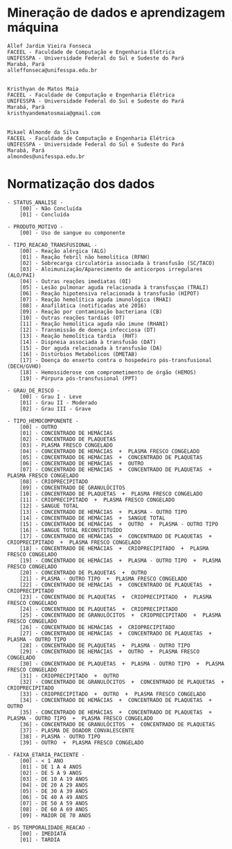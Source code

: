 # Mineração de dados e aprendizagem máquina

    Allef Jardim Vieira Fonseca
    FACEEL - Faculdade de Computação e Engenharia Elétrica
    UNIFESSPA - Universidade Federal do Sul e Sudeste do Pará
    Marabá, Pará
    alleffonseca@unifesspa.edu.br

##

    Kristhyan de Matos Maia
    FACEEL - Faculdade de Computação e Engenharia Elétrica
    UNIFESSPA - Universidade Federal do Sul e Sudeste do Pará
    Marabá, Pará
    kristhyandematosmaia@gmail.com

##

    Mikael Almonde da Silva
    FACEEL - Faculdade de Computação e Engenharia Elétrica
    UNIFESSPA - Universidade Federal do Sul e Sudeste do Pará
    Marabá, Pará
    almondes@unifesspa.edu.br

# Normatização dos dados

    - STATUS_ANALISE -
        [00] - Não Concluída
        [01] - Concluída

    - PRODUTO_MOTIVO -
        [00] - Uso de sangue ou componente

    - TIPO_REACAO_TRANSFUSIONAL -
        [00] - Reação alérgica (ALG)
        [01] - Reação febril não hemolítica (RFNH)
        [02] - Sobrecarga circulatória associada à transfusão (SC/TACO)
        [03] - Aloimunização/Aparecimento de anticorpos irregulares (ALO/PAI)
        [04] - Outras reações imediatas (OI)
        [05] - Lesão pulmonar aguda relacionada à transfusçao (TRALI)
        [06] - Reação hipotensiva relacionada à transfusão (HIPOT)
        [07] - Reação hemolítica aguda imunológica (RHAI)
        [08] - Anafilática (notificadas até 2016)
        [09] - Reação por contaminação bacteriana (CB)
        [10] - Outras reações tardias (OT)
        [11] - Reação hemolítica aguda não imune (RHANI)
        [12] - Transmissão de doença infecciosa (DT)
        [13] - Reação hemolítica tardia  (RHT)
        [14] - Dispneia associada à transfusão (DAT)
        [15] - Dor aguda relacionada à transfusão (DA)
        [16] - Distúrbios Metabólicos (DMETAB)
        [17] - Doença do enxerto contra o hospedeiro pós-transfusional (DECH/GVHD)
        [18] - Hemossiderose com comprometimento de órgão (HEMOS)
        [19] - Púrpura pós-transfusional (PPT)

    - GRAU_DE_RISCO -
        [00] - Grau I - Leve
        [01] - Grau II - Moderado
        [02] - Grau III - Grave

    - TIPO_HEMOCOMPONENTE -
        [00] - OUTRO
        [01] - CONCENTRADO DE HEMÁCIAS
        [02] - CONCENTRADO DE PLAQUETAS
        [03] - PLASMA FRESCO CONGELADO
        [04] - CONCENTRADO DE HEMÁCIAS  +  PLASMA FRESCO CONGELADO
        [05] - CONCENTRADO DE HEMÁCIAS  +  CONCENTRADO DE PLAQUETAS
        [06] - CONCENTRADO DE HEMÁCIAS  +  OUTRO
        [07] - CONCENTRADO DE HEMÁCIAS  +  CONCENTRADO DE PLAQUETAS  +  PLASMA FRESCO CONGELADO
        [08] - CRIOPRECIPITADO
        [09] - CONCENTRADO DE GRANULÓCITOS
        [10] - CONCENTRADO DE PLAQUETAS  +  PLASMA FRESCO CONGELADO
        [11] - CRIOPRECIPITADO  +  PLASMA FRESCO CONGELADO
        [12] - SANGUE TOTAL
        [13] - CONCENTRADO DE HEMÁCIAS  +  PLASMA - OUTRO TIPO
        [14] - CONCENTRADO DE HEMÁCIAS  +  SANGUE TOTAL
        [15] - CONCENTRADO DE HEMÁCIAS  +  OUTRO  +  PLASMA - OUTRO TIPO
        [16] - SANGUE TOTAL RECONSTITUÍDO
        [17] - CONCENTRADO DE HEMÁCIAS  +  CONCENTRADO DE PLAQUETAS  +  CRIOPRECIPITADO  +  PLASMA FRESCO CONGELADO
        [18] - CONCENTRADO DE HEMÁCIAS  +  CRIOPRECIPITADO  +  PLASMA FRESCO CONGELADO
        [19] - CONCENTRADO DE HEMÁCIAS  +  PLASMA - OUTRO TIPO  +  PLASMA FRESCO CONGELADO
        [20] - CONCENTRADO DE PLAQUETAS  +  OUTRO
        [21] - PLASMA - OUTRO TIPO  +  PLASMA FRESCO CONGELADO
        [22] - CONCENTRADO DE HEMÁCIAS  +  CONCENTRADO DE PLAQUETAS  +  CRIOPRECIPITADO
        [23] - CONCENTRADO DE PLAQUETAS  +  CRIOPRECIPITADO  +  PLASMA FRESCO CONGELADO
        [24] - CONCENTRADO DE PLAQUETAS  +  CRIOPRECIPITADO
        [25] - CONCENTRADO DE GRANULÓCITOS  +  CRIOPRECIPITADO  +  PLASMA FRESCO CONGELADO
        [26] - CONCENTRADO DE HEMÁCIAS  +  CRIOPRECIPITADO
        [27] - CONCENTRADO DE HEMÁCIAS  +  CONCENTRADO DE PLAQUETAS  +  PLASMA - OUTRO TIPO
        [28] - CONCENTRADO DE PLAQUETAS  +  PLASMA - OUTRO TIPO
        [29] - CONCENTRADO DE HEMÁCIAS  +  OUTRO  +  PLASMA FRESCO CONGELADO
        [30] - CONCENTRADO DE PLAQUETAS  +  PLASMA - OUTRO TIPO  +  PLASMA FRESCO CONGELADO
        [31] - CRIOPRECIPITADO  +  OUTRO
        [32] - CONCENTRADO DE GRANULÓCITOS  +  CONCENTRADO DE PLAQUETAS  +  CRIOPRECIPITADO
        [33] - CRIOPRECIPITADO  +  OUTRO  +  PLASMA FRESCO CONGELADO
        [34] - CONCENTRADO DE HEMÁCIAS  +  CONCENTRADO DE PLAQUETAS  +  OUTRO
        [35] - CONCENTRADO DE HEMÁCIAS  +  CONCENTRADO DE PLAQUETAS  +  PLASMA - OUTRO TIPO  +  PLASMA FRESCO CONGELADO
        [36] - CONCENTRADO DE GRANULÓCITOS  +  CONCENTRADO DE PLAQUETAS
        [37] - PLASMA DE DOADOR CONVALESCENTE
        [38] - PLASMA - OUTRO TIPO
        [39] - OUTRO  +  PLASMA FRESCO CONGELADO

    - FAIXA_ETARIA_PACIENTE -
        [00] - < 1 ANO
        [01] - DE 1 A 4 ANOS
        [02] - DE 5 A 9 ANOS
        [03] - DE 10 A 19 ANOS
        [04] - DE 20 A 29 ANOS
        [05] - DE 30 A 39 ANOS
        [06] - DE 40 A 49 ANOS
        [07] - DE 50 A 59 ANOS
        [08] - DE 60 A 69 ANOS
        [09] - MAIOR DE 70 ANOS

    - DS_TEMPORALIDADE_REACAO -
        [00] - IMEDIATA
        [01] - TARDIA
